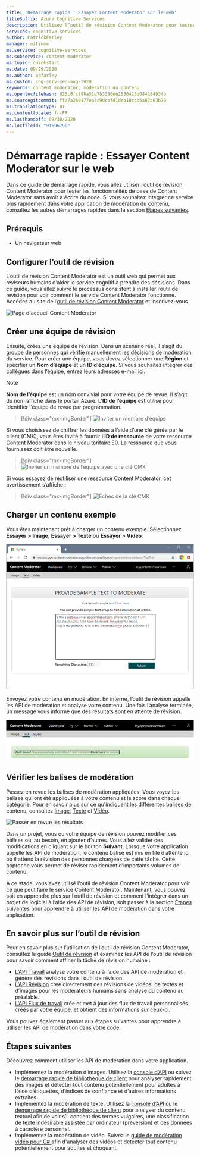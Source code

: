 ```yaml
---
title: 'Démarrage rapide : Essayer Content Moderator sur le web'
titleSuffix: Azure Cognitive Services
description: Utilisez l’outil de révision Content Moderator pour tester les fonctionnalités de base de Content Moderator sans avoir à écrire du code.
services: cognitive-services
author: PatrickFarley
manager: nitinme
ms.service: cognitive-services
ms.subservice: content-moderator
ms.topic: quickstart
ms.date: 09/29/2020
ms.author: pafarley
ms.custom: cog-serv-seo-aug-2020
keywords: content moderator, modération du contenu
ms.openlocfilehash: 025c8fcf98a31d7b3380ee2530428d08428493fb
ms.sourcegitcommit: ffa7a269177ea3c9dcefd1dea18ccb6a87c03b70
ms.translationtype: HT
ms.contentlocale: fr-FR
ms.lasthandoff: 09/30/2020
ms.locfileid: "91596799"
---
```

# <a name="quickstart-try-content-moderator-on-the-web"></a>Démarrage rapide : Essayer Content Moderator sur le web

Dans ce guide de démarrage rapide, vous allez utiliser l’outil de révision Content Moderator pour tester les fonctionnalités de base de Content Moderator sans avoir à écrire du code. Si vous souhaitez intégrer ce service plus rapidement dans votre application de modération du contenu, consultez les autres démarrages rapides dans la section [Étapes suivantes](#next-steps).

## <a name="prerequisites"></a>Prérequis

- Un navigateur web

## <a name="set-up-the-review-tool"></a>Configurer l’outil de révision

L’outil de révision Content Moderator est un outil web qui permet aux réviseurs humains d’aider le service cognitif à prendre des décisions. Dans ce guide, vous allez suivre le processus consistent à installer l’outil de révision pour voir comment le service Content Moderator fonctionne. Accédez au site de l’[outil de révision Content Moderator](https://contentmoderator.cognitive.microsoft.com/) et inscrivez-vous.

![Page d'accueil Content Moderator](images/homepage.PNG)

## <a name="create-a-review-team"></a>Créer une équipe de révision

Ensuite, créez une équipe de révision. Dans un scénario réel, il s’agit du groupe de personnes qui vérifie manuellement les décisions de modération du service. Pour créer une équipe, vous devez sélectionner une **Région** et spécifier un **Nom d’équipe** et un **ID d’équipe**. Si vous souhaitez intégrer des collègues dans l’équipe, entrez leurs adresses e-mail ici.

> [!NOTE]
> **Nom de l’équipe** est un nom convivial pour votre équipe de revue. Il s’agit du nom affiché dans le portail Azure. L’**ID de l’équipe** est utilisé pour identifier l’équipe de revue par programmation.

> [!div class="mx-imgBorder"]
> ![Inviter un membre d’équipe](images/create-team.png)

Si vous choisissez de chiffrer les données à l’aide d’une clé gérée par le client (CMK), vous êtes invité à fournir l’**ID de ressource** de votre ressource Content Moderator dans le niveau tarifaire E0. La ressource que vous fournissez doit être nouvelle. 

> [!div class="mx-imgBorder"]
> ![Inviter un membre de l’équipe avec une clé CMK](images/create-team-cmk.png)

Si vous essayez de réutiliser une ressource Content Moderator, cet avertissement s’affiche : 

> [!div class="mx-imgBorder"]
> ![Échec de la clé CMK](images/create-team-cmk-fail.png)

## <a name="upload-sample-content"></a>Charger un contenu exemple

Vous êtes maintenant prêt à charger un contenu exemple. Sélectionnez **Essayer > Image**, **Essayer > Texte** ou **Essayer > Vidéo**.

![Modération - Essayer image ou texte](images/tryimagesortext.png)

Envoyez votre contenu en modération. En interne, l’outil de révision appelle les API de modération et analyse votre contenu. Une fois l’analyse terminée, un message vous informe que des résultats sont en attente de révision.

![Modérer les fichiers](images/submitted.png)

## <a name="review-moderation-tags"></a>Vérifier les balises de modération

Passez en revue les balises de modération appliquées. Vous voyez les balises qui ont été appliquées à votre contenu et le score dans chaque catégorie. Pour en savoir plus sur ce qu'indiquent les différentes balises de contenu, consultez [Image](image-moderation-api.md), [Texte](text-moderation-api.md) et [Vidéo](video-moderation-api.md).

![Passer en revue les résultats](images/reviewresults_text.png)

Dans un projet, vous ou votre équipe de révision pouvez modifier ces balises ou, au besoin, en ajouter d’autres. Vous allez valider ces modifications en cliquant sur le bouton **Suivant**. Lorsque votre application appelle les API de modération, le contenu balisé est mis en file d’attente ici, où il attend la révision des personnes chargées de cette tâche. Cette approche vous permet de réviser rapidement d’importants volumes de contenu.

À ce stade, vous avez utilisé l’outil de révision Content Moderator pour voir ce que peut faire le service Content Moderator. Maintenant, vous pouvez soit en apprendre plus sur l’outil de révision et comment l’intégrer dans un projet de logiciel à l’aide des API de révision, soit passer à la section [Étapes suivantes](#next-steps) pour apprendre à utiliser les API de modération dans votre application.

## <a name="learn-more-about-the-review-tool"></a>En savoir plus sur l’outil de révision

Pour en savoir plus sur l’utilisation de l’outil de révision Content Moderator, consultez le guide [Outil de révision](Review-Tool-User-Guide/human-in-the-loop.md) et examinez les API de l’outil de révision pour savoir comment affiner la tâche de révision humaine :
- [L’API Travail](try-review-api-job.md) analyse votre contenu à l’aide des API de modération et génère des révisions dans l’outil de révision. 
- [L’API Révision](try-review-api-review.md) crée directement des révisions de vidéos, de textes et d’images pour les modérateurs humains sans analyse du contenu au préalable. 
- [L’API Flux de travail](try-review-api-workflow.md) crée et met à jour des flux de travail personnalisés créés par votre équipe, et obtient des informations sur ceux-ci.

Vous pouvez également passer aux étapes suivantes pour apprendre à utiliser les API de modération dans votre code.

## <a name="next-steps"></a>Étapes suivantes

Découvrez comment utiliser les API de modération dans votre application.
- Implémentez la modération d’images. Utilisez la [console d’API](try-image-api.md) ou suivez le [démarrage rapide de bibliothèque de client](client-libraries.md) pour analyser rapidement des images et détecter tout contenu potentiellement pour adultes à l’aide d’étiquettes, d’indices de confiance et d’autres informations extraites.
- Implémentez la modération de texte. Utilisez la [console d’API](try-text-api.md) ou le [démarrage rapide de bibliothèque de client](client-libraries.md) pour analyser du contenu textuel afin de voir s’il contient des termes vulgaires, une classification de texte indésirable assistée par ordinateur (préversion) et des données à caractère personnel.
- Implémentez la modération de vidéo. Suivez le [guide de modération vidéo pour C# ](video-moderation-api.md) afin d'analyser des vidéos et détecter tout contenu potentiellement pour adultes et choquant. 
